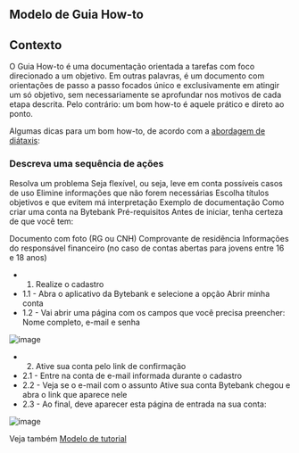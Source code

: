 ## Modelo de Guia How-to

## Contexto
O Guia How-to é uma documentação orientada a tarefas com foco direcionado a um objetivo. Em outras palavras, é um documento com orientações de passo a passo focados único e exclusivamente em atingir um só objetivo, sem necessariamente se aprofundar nos motivos de cada etapa descrita. Pelo contrário: um bom how-to é aquele prático e direto ao ponto.

Algumas dicas para um bom how-to, de acordo com a [abordagem de diátaxis](https://diataxis.fr/how-to-guides/):

### Descreva uma sequência de ações
Resolva um problema
Seja flexível, ou seja, leve em conta possíveis casos de uso
Elimine informações que não forem necessárias
Escolha títulos objetivos e que evitem má interpretação
Exemplo de documentação
Como criar uma conta na Bytebank
Pré-requisitos
Antes de iniciar, tenha certeza de que você tem:

Documento com foto (RG ou CNH)
Comprovante de residência
Informações do responsável financeiro (no caso de contas abertas para jovens entre 16 e 18 anos)
* 1. Realize o cadastro
* 1.1 - Abra o aplicativo da Bytebank e selecione a opção Abrir minha conta
* 1.2 - Vai abrir uma página com os campos que você precisa preencher: Nome completo, e-mail e senha

![image](https://www.idinheiro.com.br/wp-content/uploads/2020/07/Abrir-conta-corrente-banco-do-brasil-celular.webp)

* 2. Ative sua conta pelo link de confirmação
* 2.1 - Entre na conta de e-mail informada durante o cadastro
* 2.2 - Veja se o e-mail com o assunto Ative sua conta Bytebank chegou e abra o link que aparece nele
* 2.3 - Ao final, deve aparecer esta página de entrada na sua conta:

![image](https://s2-techtudo.glbimg.com/fRw_3kMVe4p6fD8_rxOlXXgi86o=/0x0:1600x900/1000x0/smart/filters:strip_icc()/i.s3.glbimg.com/v1/AUTH_08fbf48bc0524877943fe86e43087e7a/internal_photos/bs/2019/Z/e/ADT3VMQzyoLKZTZCOWwA/banco-do-brasil.jpg)

Veja também
[Modelo de tutorial](https://github.com/anapaulalange/projeto-alura/blob/main/tutorial.md)
